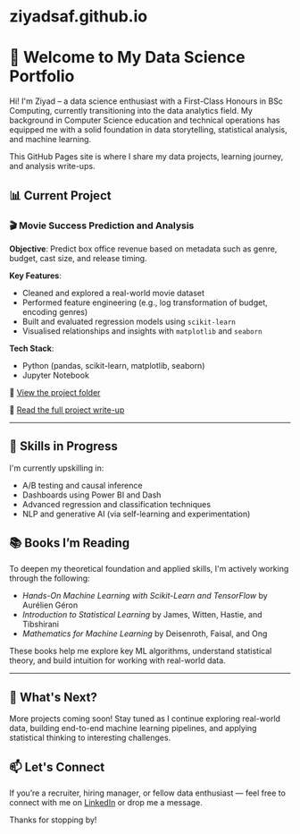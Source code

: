 # ziyadsaf.github.io

# 👋 Welcome to My Data Science Portfolio

Hi! I'm Ziyad – a data science enthusiast with a First-Class Honours in BSc Computing, currently transitioning into the data analytics field. My background in Computer Science education and technical operations has equipped me with a solid foundation in data storytelling, statistical analysis, and machine learning.

This GitHub Pages site is where I share my data projects, learning journey, and analysis write-ups.

## 📊 Current Project

### 🎬 Movie Success Prediction and Analysis

**Objective**: Predict box office revenue based on metadata such as genre, budget, cast size, and release timing.

**Key Features**:
- Cleaned and explored a real-world movie dataset
- Performed feature engineering (e.g., log transformation of budget, encoding genres)
- Built and evaluated regression models using `scikit-learn`
- Visualised relationships and insights with `matplotlib` and `seaborn`

**Tech Stack**:
- Python (pandas, scikit-learn, matplotlib, seaborn)
- Jupyter Notebook

📁 [View the project folder](./movie-success-prediction)

📓 [Read the full project write-up](./movie-success-prediction/README.md)

---

## 🚀 Skills in Progress

I'm currently upskilling in:

- A/B testing and causal inference
- Dashboards using Power BI and Dash
- Advanced regression and classification techniques
- NLP and generative AI (via self-learning and experimentation)


## 📚 Books I’m Reading

To deepen my theoretical foundation and applied skills, I'm actively working through the following:

- *Hands-On Machine Learning with Scikit-Learn and TensorFlow* by Aurélien Géron  
- *Introduction to Statistical Learning* by James, Witten, Hastie, and Tibshirani  
- *Mathematics for Machine Learning* by Deisenroth, Faisal, and Ong  

These books help me explore key ML algorithms, understand statistical theory, and build intuition for working with real-world data.

---

## 🎯 What's Next?

More projects coming soon! Stay tuned as I continue exploring real-world data, building end-to-end machine learning pipelines, and applying statistical thinking to interesting challenges.

## 📫 Let's Connect

If you’re a recruiter, hiring manager, or fellow data enthusiast — feel free to connect with me on [LinkedIn](https://www.linkedin.com/in/ziyad-safouane/) or drop me a message.

Thanks for stopping by!
